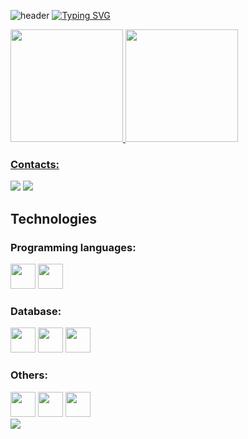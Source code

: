 ![header](https://capsule-render.vercel.app/api?type=Waving&color=00aeff&height=200&section=header&text=Backend%20Developer&fontSize=60&animation=fadeIn)
[![Typing SVG](https://readme-typing-svg.demolab.com?font=Fira+Code&size=30&pause=1000&center=true&vCenter=true&width=1000&lines=Hi,+I´m+Arthur+Scarpin;Welcome+to+my+profile+of+GitHub)](https://git.io/typing-svg)

<div>
  <a href="https://github.com/seu-usuário-aqui">
  <img loading="lazy" height="180em" src="https://github-readme-stats.vercel.app/api/top-langs/?username=arthurscarpin-dev&layout=compact&langs_count=7&theme=algolia"/>
  <img loading="lazy" height="180em" src="https://github-readme-stats.vercel.app/api?username=arthurscarpin-dev&show_icons=true&theme=algolia&include_all_commits=true&count_private=true"/>
</div>

### Contacts:
<div>
  <a href = "mailto:scarpinarthur.dev@gmail.com"><img loading="lazy" src="https://img.shields.io/badge/Gmail-D14836?style=for-the-badge&logo=gmail&logoColor=white" target="_blank"></a>
  <a href="https://www.linkedin.com/in/dev-arthurscarpin" target="_blank"><img loading="lazy" src="https://img.shields.io/badge/-LinkedIn-%230077B5?style=for-the-badge&logo=linkedin&logoColor=white" target="_blank"></a>   
</div>

## Technologies
### Programming languages:
<div>
  <img src="https://cdn.jsdelivr.net/gh/devicons/devicon@latest/icons/python/python-original.svg" width="40" height="40" />  
  <img src="https://cdn.jsdelivr.net/gh/devicons/devicon@latest/icons/javascript/javascript-original.svg" width="40" height="40" />              
</div>
        
### Database:
<div>
  <img src="https://cdn.jsdelivr.net/gh/devicons/devicon@latest/icons/microsoftsqlserver/microsoftsqlserver-original.svg" width="40" height="40" />
  <img src="https://cdn.jsdelivr.net/gh/devicons/devicon@latest/icons/mysql/mysql-original.svg" width="40" height="40" />
  <img src="https://cdn.worldvectorlogo.com/logos/google-bigquery-logo-1.svg" width="40" height="40" />       
</div>

### Others:
<div>
  <img src="https://cdn.jsdelivr.net/gh/devicons/devicon@latest/icons/git/git-original.svg" width="40" height="40" />
  <img src="https://cdn.jsdelivr.net/gh/devicons/devicon@latest/icons/github/github-original.svg" width="40" height="40" />
  <img src="https://cdn.jsdelivr.net/gh/devicons/devicon@latest/icons/azuredevops/azuredevops-original.svg" width="40" height="40" />
</div>
  
<img src="https://capsule-render.vercel.app/api?type=waving&color=00aeff&height=120&section=footer"/>
